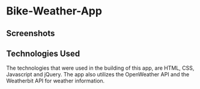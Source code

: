 # Bike-Weather-App
## Screenshots


## Technologies Used
The technologies that were used in the building of this app, are HTML, CSS, Javascript and jQuery. The app also utilizes the OpenWeather API and the Weatherbit API for weather information.